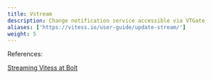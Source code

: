 ```yaml
---
title: Vstream
description: Change notification service accessible via VTGate
aliases: ['https://vitess.io/user-guide/update-stream/'] 
weight: 5
---
```


References:

[Streaming Vitess at Bolt](https://medium.com/bolt-labs/streaming-vitess-at-bolt-f8ea93211c3f)

